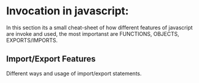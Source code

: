 # Invocation in javascript:

In this section its a small cheat-sheet of how different features of javascript are invoke and used, the most importanst are FUNCTIONS, OBJECTS, EXPORTS/IMPORTS.

## Import/Export Features

Different ways and usage of import/export statements.

